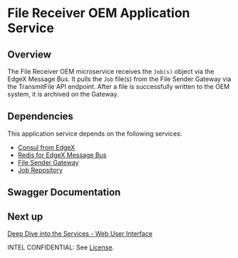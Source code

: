 # File Receiver OEM Application Service

## Overview
The File Receiver OEM microservice receives the `Job(s)` object via the EdgeX Message Bus.
It pulls the `Job` file(s) from the File Sender Gateway via the TransmitFile API endpoint.
After a file is successfully written to the OEM system, it is archived on the Gateway.

## Dependencies
This application service depends on the following services:

- [Consul from EdgeX](https://docs.edgexfoundry.org/2.3/security/Ch-Secure-Consul/)
- [Redis for EdgeX Message Bus](https://docs.edgexfoundry.org/2.3/microservices/general/messagebus/#redis-pubsub)
- [File Sender Gateway](./as-file-sender-gateway.md)
- [Job Repository](./ms-job-repository.md)

## Swagger Documentation

<swagger-ui src="./api-definitions/as-file-receiver-oem.yaml"/>

## Next up

[Deep Dive into the Services - Web User Interface](./ms-web-ui.md)

INTEL CONFIDENTIAL: See [License](../LICENSE.md).

